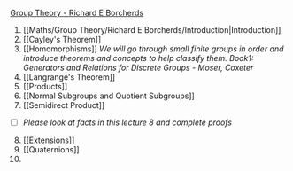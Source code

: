 
[Group Theory - Richard E Borcherds](https://www.youtube.com/playlist?list=PL8yHsr3EFj51pjBvvCPipgAT3SYpIiIsJ)
1. [[Maths/Group Theory/Richard E Borcherds/Introduction|Introduction]]
2. [[Cayley's Theorem]]
3. [[Homomorphisms]]
*We will go through small finite groups in order and introduce theorems and concepts to help classify them.*
*Book1: Generators and Relations for Discrete Groups - Moser, Coxeter*
4. [[Langrange's Theorem]]
5. [[Products]]
6. [[Normal Subgroups and Quotient Subgroups]]
7. [[Semidirect Product]]
- [ ] *Please look at facts in this lecture $8$ and complete proofs*
8. [[Extensions]]
9. [[Quaternions]]
10. 